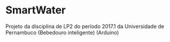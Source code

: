 # SmartWater
Projeto da disciplina de LP2 do período 2017.1 da Universidade de Pernambuco (Bebedouro inteligente) (Arduino)
